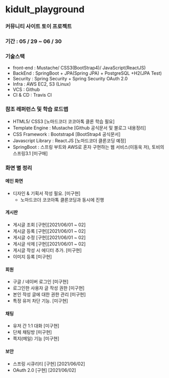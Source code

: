 # kidult_playground
### 커뮤니티 사이트 토이 프로젝트
### 기간 : 05 / 29 ~ 06 / 30
### 기술스택 
   - front-end : Mustache/ CSS3(BootStrap4)/ JavaScript(ReactJS)   
   - BackEnd :  SpringBoot + JPA(Spring JPA) + PostgreSQL +H2(JPA Test)   
   - Security : Spring Security + Spring Security OAuth 2.0   
   - Infra : AWS EC2, S3 (Linux)   
   - VCS : Github   
   - CI & CD : Travis CI       
### 참조 레퍼런스 및 학습 로드맵
   - HTML5/ CSS3 [노마드코더 코코아톡 클론 학습 필요]   
   - Template Engine : Mustache [Github 공식문서 및 블로그 내용정리]   
   - CSS Framework : Bootstrap4 [BootStrap4 공식문서]   
   - Javascript Library : React.JS [노마드코더 클론코딩 예정]   
   - SpringBoot : 스프링 부트와 AWS로 혼자 구현하는 웹 서비스(이동욱 저), 토비의 스프링3.1 [미구매]
### 화면 별 정리 
#### 메인 화면   
   - 디자인 & 기획서 작성 필요. [미구현]   
     - 노마드코더 코코아톡 클론코딩과 동시에 진행
#### 게시판      
   - 게시글 조회 [구현][2021/06/01 ~ 02]   
   - 게시글 등록 [구현][2021/06/01 ~ 02]   
   - 게시글 수정 [구현][2021/06/01 ~ 02]   
   - 게시글 삭제 [구현][2021/06/01 ~ 02]   
   - 게시글 작성 시 에디터 추가. [미구현]
   - 이미지 등록 [미구현]
#### 회원
   - 구글 / 네이버 로그인 [미구현]   
   - 로그인한 사용자 글 작성 권한 [미구현]   
   - 본인 작성 글에 대한 권한 관리 [미구현]   
   - 특정 유저 차단 기능. [미구현]   
#### 채팅
   - 유저 간 1:1 대화 [미구현]   
   - 단체 채팅방 [미구현]   
   - 쪽지(메일) 기능 [미구현]   
#### 보안
   - 스프링 시큐리티 [구현]   [2021/06/02]
   - OAuth 2.0 [구현]        [2021/06/02]

